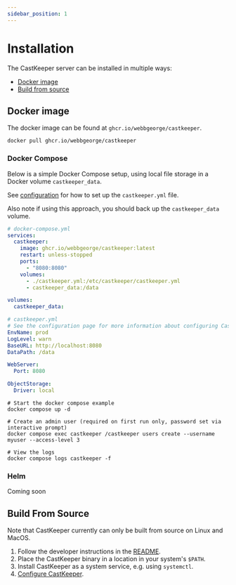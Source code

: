 ```yaml
---
sidebar_position: 1
---
```


# Installation

The CastKeeper server can be installed in multiple ways:

- [Docker image](#docker-image)
- [Build from source](#build-from-source)

## Docker image

The docker image can be found at `ghcr.io/webbgeorge/castkeeper`.

```shell
docker pull ghcr.io/webbgeorge/castkeeper
```

### Docker Compose

Below is a simple Docker Compose setup, using local file storage
in a Docker volume `castkeeper_data`.

See [configuration](/getting-started/configuration#docker-compose) for
how to set up the `castkeeper.yml` file.

Also note if using this approach, you should back up the `castkeeper_data`
volume.

```yml
# docker-compose.yml
services:
  castkeeper:
    image: ghcr.io/webbgeorge/castkeeper:latest
    restart: unless-stopped
    ports:
      - "8080:8080"
    volumes:
      - ./castkeeper.yml:/etc/castkeeper/castkeeper.yml
      - castkeeper_data:/data

volumes:
  castkeeper_data:
```

```YAML
# castkeeper.yml
# See the configuration page for more information about configuring CastKeeper
EnvName: prod
LogLevel: warn
BaseURL: http://localhost:8080
DataPath: /data

WebServer:
  Port: 8080

ObjectStorage:
  Driver: local
```

```shell
# Start the docker compose example
docker compose up -d

# Create an admin user (required on first run only, password set via interactive prompt)
docker compose exec castkeeper /castkeeper users create --username myuser --access-level 3

# View the logs
docker compose logs castkeeper -f
```

### Helm

Coming soon

## Build From Source

Note that CastKeeper currently can only be built from source on Linux and
MacOS.

1. Follow the developer instructions in the [README](https://github.com/webbgeorge/castkeeper).
2. Place the CastKeeper binary in a location in your system's `$PATH`.
3. Install CastKeeper as a system service, e.g. using `systemctl`.
4. [Configure CastKeeper](/getting-started/configuration).
